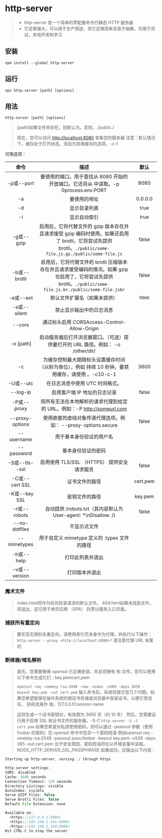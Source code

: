 # http-server

> - http-server 是一个简单的零配置命令行静态 HTTP 服务器
> - 它足够强大，可以用于生产用途，但它足够简单且易于破解，可用于测试，本地开发和学习

## 安装

`npm install --global http-server`

## 运行

`npx http-server [path] [options]`

## 用法

`http-server [path] [options]`

> [path]如果文件夹存在，则默认为，否则。./public./
>
> 现在，您可以访问 <http://localhost:8080> 查看您的服务器
> 注意：默认情况下，缓存处于打开状态。添加为禁用缓存的选项。-c-1

可用选项：

|      命令       |                                                                              描述                                                                              |   默认   |
| :-------------: | :------------------------------------------------------------------------------------------------------------------------------------------------------------: | :------: |
|   -p或--port    |                                      要使用的端口。用于查找从 8080 开始的开放端口。它还将从 中读取。-p 0process.env.PORT                                       |   8080   |
|       -a        |                                                                          要使用的地址                                                                          | 0.0.0.0  |
|       -d        |                                                                          显示目录列表                                                                          |   true   |
|       -i        |                                                                          显示自动索引                                                                          |   true   |
|   -g或--gzip    | 启用后，它将代替文件的 gzip 版本存在并且请求接受 gzip 编码时使用。如果还启用了 brotli，它将尝试先提供 brotli。`./public/some-file.js.gz./public/some-file.js`  |  false   |
|  -b或--brotli   | 启用后，它将代替文件的 brotli 压缩版本存在并且请求接受编码的情况。如果 gzip 也启用了，它将尝试先提供 brotli。`./public/some-file.js.br./public/some-file.jsbr` |  false   |
|    -e或--ext    |                                                                  默认文件扩展名（如果未提供）                                                                  |   html   |
|  -s或--silent   |                                                                    禁止显示输出中的日志消息                                                                    |
|     --cors      |                                                          通过标头启用 CORSAccess-Control-Allow-Origin                                                          |
|    -o [path]    |                                        启动服务器后打开浏览器窗口。（可选）提供要打开的 URL 路径。例如： -o /other/dir/                                        |
|       -c        |                               为缓存控制最大期限标头设置缓存时间（以秒为单位），例如 持续 10 秒钟。要禁用缓存，请使用 。-c10-c-1                               |   3600   |
|    -U或--utc    |                                                                在日志消息中使用 UTC 时间格式。                                                                 |
|    --log-ip     |                                                                  启用客户端 IP 地址的日志记录                                                                  |  false   |
|   -P或--proxy   |                                           将所有无法在本地解析的请求代理到给定的 URL。例如：-P <http://someurl.com>                                            |
| --proxy-options |                                                 使用嵌套的虚线对象传递代理选项。例如： --proxy-options.secure                                                  |  false   |
|   --username    |                                                                    用于基本身份验证的用户名                                                                    |
|   --password    |                                                                       基本身份验证的密码                                                                       |
| -S或--tls--ssl  |                                                          启用使用 TLS/SSL （HTTPS） 提供安全请求服务                                                           |  false   |
| -C或--cert SSL  |                                                                         证书文件的路径                                                                         | cert.pem |
|  -K或--key SSL  |                                                                         密钥文件的路径                                                                         | key.pem  |
|  -r或--robots   |                                                 自动提供 /robots.txt（其内容默认为User-agent: \*\nDisallow: /)                                                 |  false   |
|  --no-dotfiles  |                                                                          不显示点文件                                                                          |
|   --mimetypes   |                                                          用于自定义 mimetype 定义的 .types 文件的路径                                                          |
|   -h或--help    |                                                                        打印此列表并退出                                                                        |
|  -v或--version  |                                                                         打印版本并退出                                                                         |

### 魔术文件

> index.html将作为任何目录请求的默认文件。
> 404.html如果未找到文件，将送达。这可用于单页应用 （SPA） 托管以服务入口页面。

### 捕获所有重定向

> 要实现无限别名重定向，请使用索引页本身作为代理，并执行以下操作：
> `http-server --proxy <http://localhost:8080>?`
> 请注意代理 URL 末尾的

### 断续器/域名解析

> 首先，您需要确保 openssl 已正确安装，并且您拥有 和 文件。您可以使用以下命令生成它们：key.pemcert.pem
>
> `openssl req -newkey rsa:2048 -new -nodes -x509 -days 3650 -keyout key.pem -out cert.pem`
> 输入命令后，系统将提示您几个问题。如果您希望能够在操作系统的根证书存储或浏览器中安装证书，以便它受信任， 则将其用作 值。127.0.0.1Common name
>
> 这将生成一个证书密钥对，有效期为 3650 天（约 10 年）
> 然后，您需要运行用于启用 SSL 和证书文件的服务器。-S-C
> `http-server -S -C cert.pem`
> 如果您希望对私钥使用密码，则可以通过 -passout 参数（使用 foobar 的密码）在 openssl 命令中包含一个密码短语
> 例如openssl req -newkey rsa:2048 -passout pass:foobar -keyout key.pem -x509 -days 365 -out cert.pem
> 出于安全原因，密码短语将仅从环境变量中读取。NODE_HTTP_SERVER_SSL_PASSPHRASE
> 如果成功，应输出以下内容：

```js
Starting up http-server, serving ./ through https

http-server settings:
CORS: disabled
Cache: 3600 seconds
Connection Timeout: 120 seconds
Directory Listings: visible
AutoIndex: visible
Serve GZIP Files: false
Serve Brotli Files: false
Default File Extension: none

Available on:
  <https://127.0.0.1:8080>
  <https://192.168.1.101:8080>
  <https://192.168.1.104:8080>
Hit CTRL-C to stop the server
```
